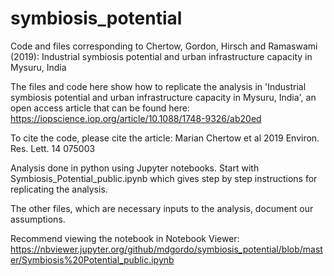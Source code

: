 # symbiosis_potential
Code and files corresponding to Chertow, Gordon, Hirsch and Ramaswami (2019): Industrial symbiosis potential and urban infrastructure capacity in Mysuru, India

The files and code here show how to replicate the analysis in 'Industrial symbiosis potential and urban infrastructure capacity in Mysuru, India', an open access article that can be found here:
https://iopscience.iop.org/article/10.1088/1748-9326/ab20ed

To cite the code, please cite the article: Marian Chertow et al 2019 Environ. Res. Lett. 14 075003

Analysis done in python using Jupyter notebooks. Start with Symbiosis_Potential_public.ipynb which gives step by step instructions for replicating the analysis.  

The other files, which are necessary inputs to the analysis, document our assumptions.

Recommend viewing the notebook in Notebook Viewer:
https://nbviewer.jupyter.org/github/mdgordo/symbiosis_potential/blob/master/Symbiosis%20Potential_public.ipynb
